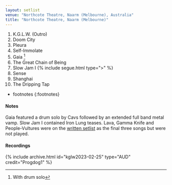 ```yaml
---
layout: setlist
venue: "Northcote Theatre, Naarm (Melbourne), Australia"
title: "Northcote Theatre, Naarm (Melbourne)"
---
```


1. K.G.L.W. (Outro)
2. Doom City
3. Pleura
4. Self-Immolate
5. Gaia
[^1]
7. The Great Chain of Being
8. Slow Jam I
    {% include segue.html type=">" %}
9. Sense 
10. Shanghai
11. The Dripping Tap

<!--snippet-->

* footnotes
{:footnotes}
[^1]: With drum solo


#### Notes

Gaia featured a drum solo by Cavs followed by an extended full band metal vamp.  Slow Jam I contained Iron Lung teases.  Lava, Gamma Knife and People-Vultures were on the [written setlist](https://www.reddit.com/r/KGATLW/comments/11bk10l/melbourne_25223/) as the final three songs but were not played.

#### Recordings

{% include archive.html id="kglw2023-02-25" type="AUD" credit="Progdog1" %}
